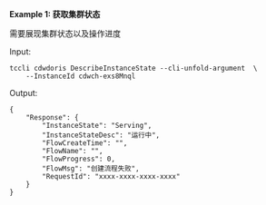 **Example 1: 获取集群状态**

需要展现集群状态以及操作进度

Input: 

```
tccli cdwdoris DescribeInstanceState --cli-unfold-argument  \
    --InstanceId cdwch-exs8Mnql
```

Output: 
```
{
    "Response": {
        "InstanceState": "Serving",
        "InstanceStateDesc": "运行中",
        "FlowCreateTime": "",
        "FlowName": "",
        "FlowProgress": 0,
        "FlowMsg": "创建流程失败",
        "RequestId": "xxxx-xxxx-xxxx-xxxx"
    }
}
```

